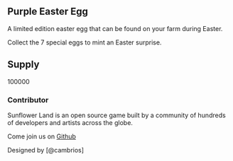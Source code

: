 ## Purple Easter Egg

A limited edition easter egg that can be found on your farm during Easter.

Collect the 7 special eggs to mint an Easter surprise.

## Supply

100000

### Contributor

Sunflower Land is an open source game built by a community of hundreds of developers and artists across the globe.

Come join us on [Github](https://github.com/sunflower-land/sunflower-land)

Designed by [@cambrios]
